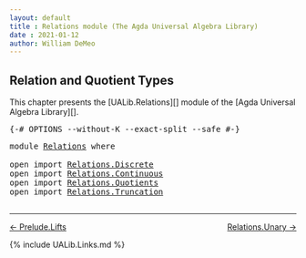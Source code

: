 ```yaml
---
layout: default
title : Relations module (The Agda Universal Algebra Library)
date : 2021-01-12
author: William DeMeo
---
```


## <a id="relation-and-quotient-types">Relation and Quotient Types</a>

This chapter presents the [UALib.Relations][] module of the [Agda Universal Algebra Library][].

<pre class="Agda">
<a id="316" class="Symbol">{-#</a> <a id="320" class="Keyword">OPTIONS</a> <a id="328" class="Pragma">--without-K</a> <a id="340" class="Pragma">--exact-split</a> <a id="354" class="Pragma">--safe</a> <a id="361" class="Symbol">#-}</a>
</pre>

<pre class="Agda">
<a id="390" class="Keyword">module</a> <a id="397" href="Relations.html" class="Module">Relations</a> <a id="407" class="Keyword">where</a>

<a id="414" class="Keyword">open</a> <a id="419" class="Keyword">import</a> <a id="426" href="Relations.Discrete.html" class="Module">Relations.Discrete</a>
<a id="445" class="Keyword">open</a> <a id="450" class="Keyword">import</a> <a id="457" href="Relations.Continuous.html" class="Module">Relations.Continuous</a>
<a id="478" class="Keyword">open</a> <a id="483" class="Keyword">import</a> <a id="490" href="Relations.Quotients.html" class="Module">Relations.Quotients</a>
<a id="510" class="Keyword">open</a> <a id="515" class="Keyword">import</a> <a id="522" href="Relations.Truncation.html" class="Module">Relations.Truncation</a>

</pre>

-------------------------------------

<p></p>

[← Prelude.Lifts](Prelude.Lifts.html)
<span style="float:right;">[Relations.Unary →](Relations.Discrete.html)</span>

{% include UALib.Links.md %}

